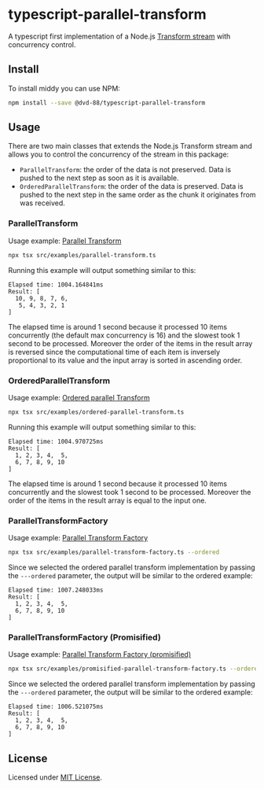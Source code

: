 # typescript-parallel-transform

A typescript first implementation of a Node.js
[Transform stream](https://nodejs.org/api/stream.html#class-streamtransform)
with concurrency control.

## Install

To install middy you can use NPM:

```bash
npm install --save @dvd-88/typescript-parallel-transform
```

## Usage

There are two main classes that extends the Node.js Transform stream and allows
you to control the concurrency of the stream in this package:

- `ParallelTransform`: the order of the data is not preserved. Data is pushed to
  the next step as soon as it is available.
- `OrderedParallelTransform`: the order of the data is preserved. Data is pushed
  to the next step in the same order as the chunk it originates from was
  received.

### ParallelTransform

Usage example: [Parallel Transform](src/examples/parallel-transform.ts)

```bash
npx tsx src/examples/parallel-transform.ts
```

Running this example will output something similar to this:

```
Elapsed time: 1004.164841ms
Result: [
  10, 9, 8, 7, 6,
   5, 4, 3, 2, 1
]
```

The elapsed time is around 1 second because it processed 10 items concurrently
(the default max concurrency is 16) and the slowest took 1 second to be
processed. Moreover the order of the items in the result array is reversed since
the computational time of each item is inversely proportional to its value and
the input array is sorted in ascending order.

### OrderedParallelTransform

Usage example:
[Ordered parallel Transform](src/examples/ordered-parallel-transform.ts)

```bash
npx tsx src/examples/ordered-parallel-transform.ts
```

Running this example will output something similar to this:

```
Elapsed time: 1004.970725ms
Result: [
  1, 2, 3, 4,  5,
  6, 7, 8, 9, 10
]
```

The elapsed time is around 1 second because it processed 10 items concurrently
and the slowest took 1 second to be processed. Moreover the order of the items
in the result array is equal to the input one.

### ParallelTransformFactory

Usage example:
[Parallel Transform Factory](src/examples/parallel-transform-factory.ts)

```bash
npx tsx src/examples/parallel-transform-factory.ts --ordered
```

Since we selected the ordered parallel transform implementation by passing the
`---ordered` parameter, the output will be similar to the ordered example:

```
Elapsed time: 1007.248033ms
Result: [
  1, 2, 3, 4,  5,
  6, 7, 8, 9, 10
]
```

### ParallelTransformFactory (Promisified)

Usage example:
[Parallel Transform Factory (promisified)](src/examples/promisified-parallel-transform-factory.ts)

```bash
npx tsx src/examples/promisified-parallel-transform-factory.ts --ordered
```

Since we selected the ordered parallel transform implementation by passing the
`---ordered` parameter, the output will be similar to the ordered example:

```
Elapsed time: 1006.521075ms
Result: [
  1, 2, 3, 4,  5,
  6, 7, 8, 9, 10
]
```

## License

Licensed under [MIT License](LICENSE.md).
